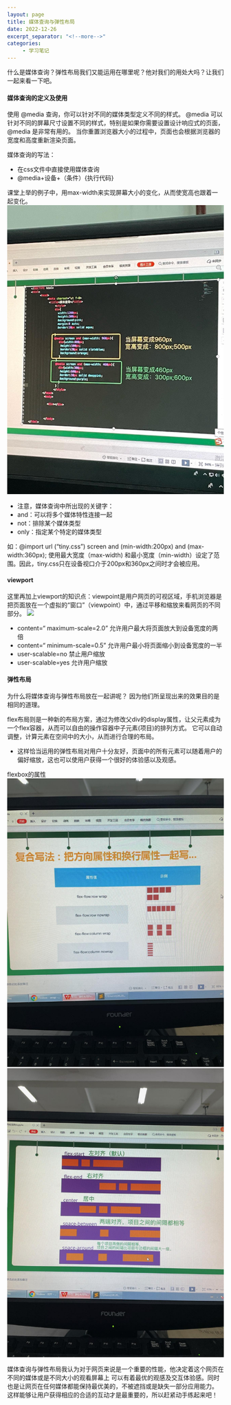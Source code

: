```yaml
---
layout: page
title: 媒体查询与弹性布局
date: 2022-12-26
excerpt_separator: "<!--more-->"
categories:
     - 学习笔记
---
```


什么是媒体查询？弹性布局我们又能运用在哪里呢？他对我们的用处大吗？让我们一起来看一下吧。

<!--more-->

#### 媒体查询的定义及使用
使用 @media 查询，你可以针对不同的媒体类型定义不同的样式。
@media 可以针对不同的屏幕尺寸设置不同的样式，特别是如果你需要设置设计响应式的页面，@media 是非常有用的。
当你重置浏览器大小的过程中，页面也会根据浏览器的宽度和高度重新渲染页面。

媒体查询的写法：
- 在css文件中直接使用媒体查询
- @media+设备+（条件）{执行代码}

课堂上举的例子中，用max-width来实现屏幕大小的变化，从而使宽高也跟着一起变化。
![](assets/images/studynotes/media_screen.jpg)

- 注意，媒体查询中所出现的关键字：
- and：可以将多个媒体特性连接一起
- not：排除某个媒体类型
- only：指定某个特定的媒体类型

如：@import url (“tiny.css”) screen and (min-width:200px) and (max-width:360px);
使用最大宽度（max-width) 和最小宽度（min-width）设定了范围。因此，tiny.css只在设备视口介于200px和360px之间时才会被应用。

#### viewport
这里再加上viewport的知识点：viewpoint是用户网页的可视区域，手机浏览器是把页面放在一个虚拟的“窗口”（viewpoint）中，通过平移和缩放来看网页的不同部分。
![](assets/images/studynotes/media_viewpoint.jpg)
- content=“ maximum-scale=2.0” 允许用户最大将页面放大到设备宽度的两倍
- content=“ minimum-scale=0.5” 允许用户最小将页面缩小到设备宽度的一半
- user-scalable=no   禁止用户缩放
- user-scalable=yes  允许用户缩放

#### 弹性布局
为什么将媒体查询与弹性布局放在一起讲呢？
因为他们所呈现出来的效果目的是相同的道理。

flex布局则是一种新的布局方案，通过为修改父div的display属性，让父元素成为一个flex容器，从而可以自由的操作容器中子元素(项目)的排列方式。
它可以自动调整，计算元素在空间中的大小，从而进行合理的布局。
- 这样恰当运用的弹性布局对用户十分友好，页面中的所有元素可以随着用户的偏好缩放，这也可以使用户获得一个很好的体验感以及观感。

flexbox的属性
![](assets/images/studynotes/flex_a.jpg)
![](assets/images/studynotes/flex_b.jpg)


媒体查询与弹性布局我认为对于网页来说是一个重要的性能，他决定着这个网页在不同的媒体或是不同大小的观看屏幕上
可以有着最优的观感及交互体验感。同时也是让网页在任何媒体都能保持最优美的，不被遮挡或是缺失一部分应用能力。
这样能够让用户获得相应的合适的互动才是最重要的，所以赶紧动手练起来吧！